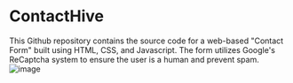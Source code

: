 # ContactHive
This Github repository contains the source code for a web-based "Contact Form" built using HTML, CSS, and Javascript. The form utilizes Google's ReCaptcha system to ensure the user is a human and prevent spam. 
![image](https://user-images.githubusercontent.com/115419831/232598763-fe0409c9-3bf6-4b68-b1fa-39d31c64b928.png)
